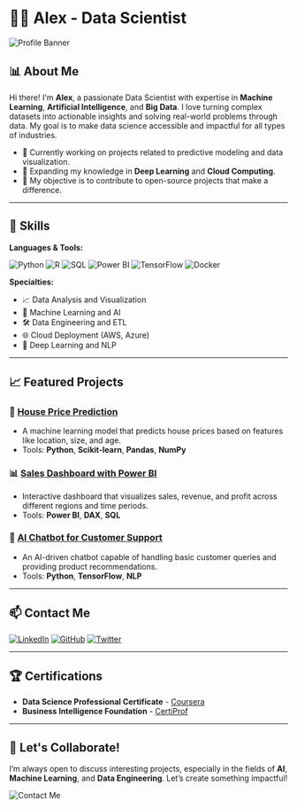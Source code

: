 # 👨‍💻 Alex - Data Scientist

![Profile Banner](https://via.placeholder.com/1000x200.png?text=Data+Scientist+|+Machine+Learning+|+AI)

## 📊 About Me

Hi there! I'm **Alex**, a passionate Data Scientist with expertise in **Machine Learning**, **Artificial Intelligence**, and **Big Data**. I love turning complex datasets into actionable insights and solving real-world problems through data. My goal is to make data science accessible and impactful for all types of industries.

- 🔭 Currently working on projects related to predictive modeling and data visualization.
- 🌱 Expanding my knowledge in **Deep Learning** and **Cloud Computing**.
- 🎯 My objective is to contribute to open-source projects that make a difference.

---

## 🧠 Skills

**Languages & Tools:**

![Python](https://img.shields.io/badge/Python-FFD43B?style=for-the-badge&logo=python&logoColor=blue)
![R](https://img.shields.io/badge/R-276DC3?style=for-the-badge&logo=r&logoColor=white)
![SQL](https://img.shields.io/badge/SQL-CC2927?style=for-the-badge&logo=microsoft-sql-server&logoColor=white)
![Power BI](https://img.shields.io/badge/Power%20BI-F2C811?style=for-the-badge&logo=power-bi&logoColor=black)
![TensorFlow](https://img.shields.io/badge/TensorFlow-FF6F00?style=for-the-badge&logo=tensorflow&logoColor=white)
![Docker](https://img.shields.io/badge/Docker-2496ED?style=for-the-badge&logo=docker&logoColor=white)

**Specialties:**

- 📈 Data Analysis and Visualization
- 🤖 Machine Learning and AI
- 🛠 Data Engineering and ETL
- 🌐 Cloud Deployment (AWS, Azure)
- 🧬 Deep Learning and NLP

---

## 📈 Featured Projects

### 🏡 [House Price Prediction](https://github.com/alex/house-price-prediction)

- A machine learning model that predicts house prices based on features like location, size, and age.
- Tools: **Python**, **Scikit-learn**, **Pandas**, **NumPy**

### 📊 [Sales Dashboard with Power BI](https://github.com/alex/sales-dashboard)

- Interactive dashboard that visualizes sales, revenue, and profit across different regions and time periods.
- Tools: **Power BI**, **DAX**, **SQL**

### 🤖 [AI Chatbot for Customer Support](https://github.com/alex/ai-chatbot)

- An AI-driven chatbot capable of handling basic customer queries and providing product recommendations.
- Tools: **Python**, **TensorFlow**, **NLP**

---

## 📫 Contact Me

[![LinkedIn](https://img.shields.io/badge/LinkedIn-0A66C2?style=for-the-badge&logo=linkedin&logoColor=white)](https://linkedin.com/in/alex)
[![GitHub](https://img.shields.io/badge/GitHub-181717?style=for-the-badge&logo=github&logoColor=white)](https://github.com/alex)
[![Twitter](https://img.shields.io/badge/Twitter-1DA1F2?style=for-the-badge&logo=twitter&logoColor=white)](https://twitter.com/alex)

---

## 🏆 Certifications

- **Data Science Professional Certificate** - [Coursera](https://www.coursera.org/professional-certificates/ibm-data-science)
- **Business Intelligence Foundation** - [CertiProf](https://certiprof.com)

---

## 🚀 Let's Collaborate!

I’m always open to discuss interesting projects, especially in the fields of **AI**, **Machine Learning**, and **Data Engineering**. Let’s create something impactful!

![Contact Me](https://via.placeholder.com/300x100.png?text=Let's+Connect)
